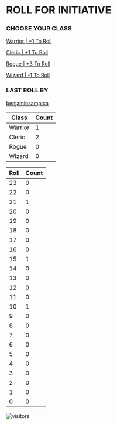 # ROLL FOR INITIATIVE
### CHOOSE YOUR CLASS

[Warrior | +1 To Roll](https://github.com/benjaminsampica/benjaminsampica/issues/new?title=roll%7Cwarrior&body=Just+click+%27Submit+new+issue%27.)

[Cleric | +1 To Roll](https://github.com/benjaminsampica/benjaminsampica/issues/new?title=roll%7Ccleric&body=Just+click+%27Submit+new+issue%27.)

[Rogue | +3 To Roll](https://github.com/benjaminsampica/benjaminsampica/issues/new?title=roll%7Crogue&body=Just+click+%27Submit+new+issue%27.)

[Wizard | -1 To Roll](https://github.com/benjaminsampica/benjaminsampica/issues/new?title=roll%7Cwizard&body=Just+click+%27Submit+new+issue%27.)
### LAST ROLL BY
[benjaminsampica](https://www.github.com/benjaminsampica)

|Class|Count|
|-|-|
|Warrior|1|
|Cleric|2|
|Rogue|0|
|Wizard|0|

|Roll|Count|
|-|-|
|23|0
|22|0
|21|1
|20|0
|19|0
|18|0
|17|0
|16|0
|15|1
|14|0
|13|0
|12|0
|11|0
|10|1
|9|0
|8|0
|7|0
|6|0
|5|0
|4|0
|3|0
|2|0
|1|0
|0|0

![visitors](https://visitor-badge.glitch.me/badge?page_id=benjaminsampica)